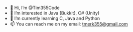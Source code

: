 - 👋 Hi, I’m @Tim355Code
- 👀 I’m interested in Java (Bukkit), C# (Unity)
- 🌱 I’m currently learning C, Java and Python
- 📫 You can reach me on my email: tmerk355@gmail.com

<!---
Tim355Code/Tim355Code is a ✨ special ✨ repository because its `README.md` (this file) appears on your GitHub profile.
You can click the Preview link to take a look at your changes.
--->
